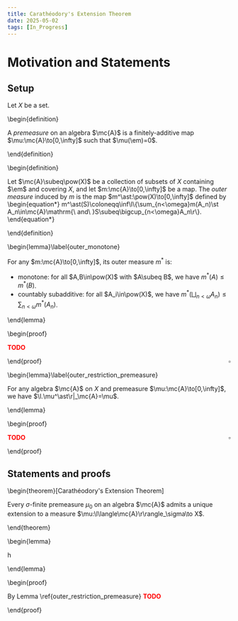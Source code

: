```yaml
---
title: Carathéodory's Extension Theorem
date: 2025-05-02
tags: [In_Progress]
---
```


# Motivation and Statements

## Setup

Let $X$ be a set.

\begin{definition}

A _premeasure_ on an algebra $\mc{A}$ is a finitely-additive map $\mu:\mc{A}\to[0,\infty]$ such that $\mu(\em)=0$.

\end{definition}

\begin{definition}

Let $\mc{A}\subeq\pow(X)$ be a collection of subsets of $X$ containing $\em$ and covering $X$, and let $m:\mc{A}\to[0,\infty]$ be a map. The _outer measure_ induced by $m$ is the map $m^\ast:\pow(X)\to[0,\infty]$ defined by
\begin{equation*}
    m^\ast(S)\coloneqq\inf\l\\{\sum_{n<\omega}m(A_n)\st A_n\in\mc{A}\mathrm{\ and\ }S\subeq\bigcup_{n<\omega}A_n\r\\}.
\end{equation*}

\end{definition}

\begin{lemma}\label{outer_monotone}

For any $m:\mc{A}\to[0,\infty]$, its outer measure $m^\ast$ is:
* monotone: for all $A,B\in\pow(X)$ with $A\subeq B$, we have $m^\ast(A)\leq m^\ast(B)$.
* countably subadditive: for all $A_i\in\pow(X)$, we have $m^\ast(\bigsqcup_{n<\omega}A_n)\leq\sum_{n<\omega}m^\ast(A_n)$.

\end{lemma}

\begin{proof}

**<span style="color:red">TODO</span>**

<span style="float:right;">$\square$</span>

\end{proof}

\begin{lemma}\label{outer_restriction_premeasure}

For any algebra $\mc{A}$ on $X$ and premeasure $\mu:\mc{A}\to[0,\infty]$, we have $\l.\mu^\ast\r|_\mc{A}=\mu$.

\end{lemma}

\begin{proof}

**<span style="color:red">TODO</span>** <span style="float:right;">$\square$</span>

\end{proof}

## Statements and proofs

\begin{theorem}[Carathéodory's Extension Theorem]

Every $\sigma$-finite premeasure $\mu_0$ on an algebra $\mc{A}$ admits a unique extension to a measure $\mu:\l\langle\mc{A}\r\rangle_\sigma\to X$.

\end{theorem}

\begin{lemma}

h

\end{lemma}

\begin{proof}

By Lemma \ref{outer_restriction_premeasure} **<span style="color:red">TODO</span>**

\end{proof}
